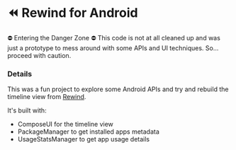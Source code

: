 # ⏪ Rewind for Android

⛔️ Entering the Danger Zone ⛔️
This code is not at all cleaned up and was just a prototype to mess around with some APIs and UI techniques.
So... proceed with caution.

### Details
This was a fun project to explore some Android APIs and try and rebuild the timeline view from [Rewind](https://www.rewind.ai/).

It's built with:
- ComposeUI for the timeline view
- PackageManager to get installed apps metadata
- UsageStatsManager to get app usage details
